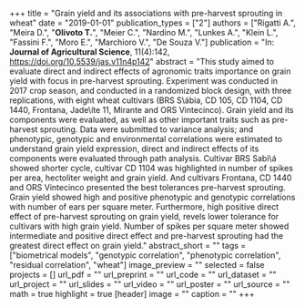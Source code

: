 +++
title = "Grain yield and its associations with pre-harvest sprouting in wheat"
date = "2019-01-01"
publication_types = ["2"]
authors = ["Rigatti A.", "Meira D.", "**Olivoto T.**", "Meier C.", "Nardino M.", "Lunkes A.", "Klein L.", "Fassini F.", "Moro E.", "Marchioro V.", "De Souza V."]
publication = "In: **Journal of Agricultural Science**, 11(4):142, https://doi.org/10.5539/jas.v11n4p142"
abstract = "This study aimed to evaluate direct and indirect effects of agronomic traits importance on grain yield with focus in pre-harvest sprouting. Experiment was conducted in 2017 crop season, and conducted in a randomized block design, with three replications, with eight wheat cultivars (BRS S\\&aacute;bia, CD 105, CD 1104, CD 1440, Frontana, Jade\\&iacute;te 11, Mirante and ORS Vintecinco). Grain yield and its components were evaluated, as well as other important traits such as pre-harvest sprouting. Data were submitted to variance analysis; and phenotypic, genotypic and environmental correlations were estimated to understand grain yield expression, direct and indirect effects of its components were evaluated through path analysis. Cultivar BRS Sabi\\&aacute; showed shorter cycle, cultivar CD 1104 was highlighted in number of spikes per area, hectoliter weight and grain yield. And cultivars Frontana, CD 1440 and ORS Vintecinco presented the best tolerances pre-harvest sprouting. Grain yield showed high and positive phenotypic and genotypic correlations with number of ears per square meter. Furthermore, high positive direct effect of pre-harvest sprouting on grain yield, revels lower tolerance for cultivars with high grain yield. Number of spikes per square meter showed intermediate and positive direct effect and pre-harvest sprouting had the greatest direct effect on grain yield."
abstract_short = ""
tags = ["biometrical models", "genotypic correlation", "phenotypic correlation", "residual correlation", "wheat"]
image_preview = ""
selected = false
projects = []
url_pdf = ""
url_preprint = ""
url_code = ""
url_dataset = ""
url_project = ""
url_slides = ""
url_video = ""
url_poster = ""
url_source = ""
math = true
highlight = true
[header]
image = ""
caption = ""
+++
